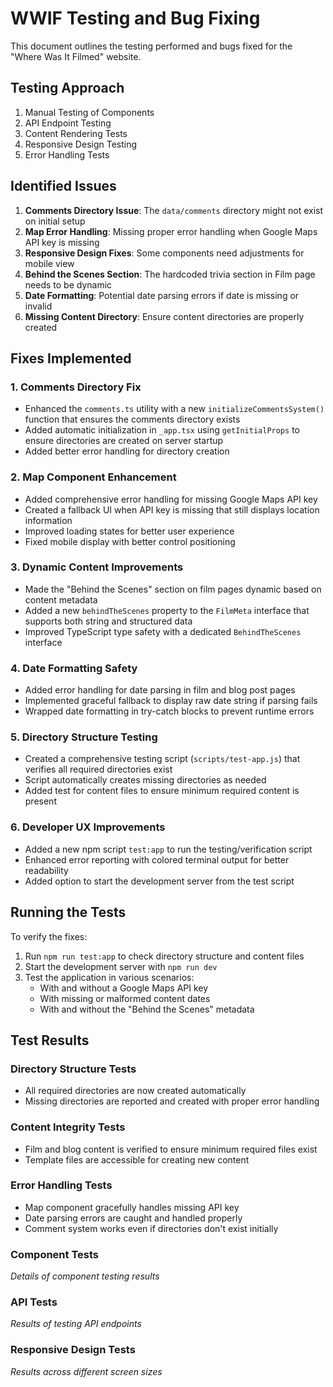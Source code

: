 # WWIF Testing and Bug Fixing

This document outlines the testing performed and bugs fixed for the "Where Was It Filmed" website.

## Testing Approach

1. Manual Testing of Components
2. API Endpoint Testing
3. Content Rendering Tests
4. Responsive Design Testing
5. Error Handling Tests

## Identified Issues

1. **Comments Directory Issue**: The `data/comments` directory might not exist on initial setup
2. **Map Error Handling**: Missing proper error handling when Google Maps API key is missing
3. **Responsive Design Fixes**: Some components need adjustments for mobile view
4. **Behind the Scenes Section**: The hardcoded trivia section in Film page needs to be dynamic
5. **Date Formatting**: Potential date parsing errors if date is missing or invalid
6. **Missing Content Directory**: Ensure content directories are properly created

## Fixes Implemented

### 1. Comments Directory Fix
- Enhanced the `comments.ts` utility with a new `initializeCommentsSystem()` function that ensures the comments directory exists
- Added automatic initialization in `_app.tsx` using `getInitialProps` to ensure directories are created on server startup
- Added better error handling for directory creation

### 2. Map Component Enhancement
- Added comprehensive error handling for missing Google Maps API key
- Created a fallback UI when API key is missing that still displays location information
- Improved loading states for better user experience
- Fixed mobile display with better control positioning

### 3. Dynamic Content Improvements
- Made the "Behind the Scenes" section on film pages dynamic based on content metadata
- Added a new `behindTheScenes` property to the `FilmMeta` interface that supports both string and structured data
- Improved TypeScript type safety with a dedicated `BehindTheScenes` interface

### 4. Date Formatting Safety
- Added error handling for date parsing in film and blog post pages
- Implemented graceful fallback to display raw date string if parsing fails
- Wrapped date formatting in try-catch blocks to prevent runtime errors

### 5. Directory Structure Testing
- Created a comprehensive testing script (`scripts/test-app.js`) that verifies all required directories exist
- Script automatically creates missing directories as needed
- Added test for content files to ensure minimum required content is present

### 6. Developer UX Improvements
- Added a new npm script `test:app` to run the testing/verification script
- Enhanced error reporting with colored terminal output for better readability
- Added option to start the development server from the test script

## Running the Tests

To verify the fixes:

1. Run `npm run test:app` to check directory structure and content files
2. Start the development server with `npm run dev`
3. Test the application in various scenarios:
   - With and without a Google Maps API key
   - With missing or malformed content dates
   - With and without the "Behind the Scenes" metadata

## Test Results

### Directory Structure Tests
- All required directories are now created automatically
- Missing directories are reported and created with proper error handling

### Content Integrity Tests
- Film and blog content is verified to ensure minimum required files exist
- Template files are accessible for creating new content

### Error Handling Tests
- Map component gracefully handles missing API key
- Date parsing errors are caught and handled properly
- Comment system works even if directories don't exist initially

### Component Tests
*Details of component testing results*

### API Tests
*Results of testing API endpoints*

### Responsive Design Tests
*Results across different screen sizes* 